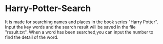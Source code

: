 # Harry-Potter-Search
It is made for searching names and places in the book series "Harry Potter".
Input the key words and the search result will be saved in the file "result.txt".
When a word has been searched,you can input the number to find the detail of the word.
